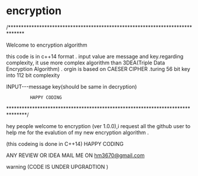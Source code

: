 # encryption

/******************************************************************************

Welcome to encryption algorithm 

this code is in c++14 format . input value are message and key.regarding complexity,
it use more complex algorithm than 3DEA(Triple Data Encryption Algorithm) .
orgin is based on CAESER CIPHER .turing 56 bit key into 112 bit complexity


INPUT---message
        key(should be same in decryption)

             HAPPY CODING

*******************************************************************************/

hey people welcome to encryption (ver 1.0.0),i request all the github user to help me for the evalution of my new encryption algorithm .

(this codeing is done in C++14)
HAPPY CODING 

ANY REVIEW OR IDEA MAIL ME ON
hm3670@gmail.com

warning (CODE IS UNDER UPGRADTION )
